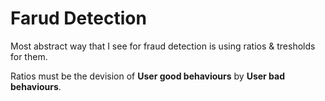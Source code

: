 # Farud Detection

Most abstract way that I see for fraud detection is using ratios & tresholds for them.

Ratios must be the devision of **User good behaviours** by **User bad behaviours**.

